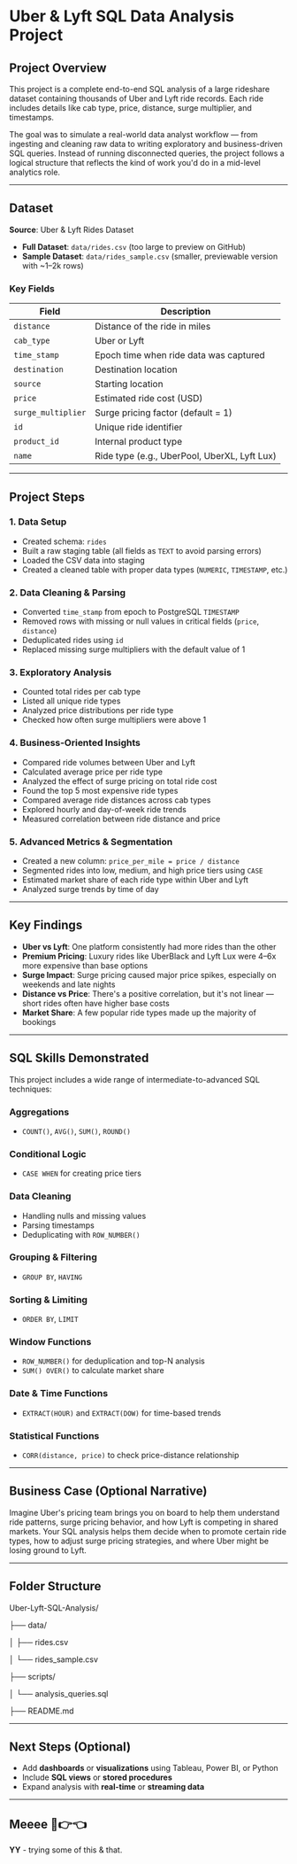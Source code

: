 # Uber & Lyft SQL Data Analysis Project

## Project Overview

This project is a complete end-to-end SQL analysis of a large rideshare dataset containing thousands of Uber and Lyft ride records. Each ride includes details like cab type, price, distance, surge multiplier, and timestamps.

The goal was to simulate a real-world data analyst workflow — from ingesting and cleaning raw data to writing exploratory and business-driven SQL queries. Instead of running disconnected queries, the project follows a logical structure that reflects the kind of work you'd do in a mid-level analytics role.

---

## Dataset

**Source**: Uber & Lyft Rides Dataset  

- **Full Dataset**: `data/rides.csv` (too large to preview on GitHub)  
- **Sample Dataset**: `data/rides_sample.csv` (smaller, previewable version with ~1–2k rows)

### Key Fields

| Field               | Description                                               |
|---------------------|-----------------------------------------------------------|
| `distance`          | Distance of the ride in miles                             |
| `cab_type`          | Uber or Lyft                                              |
| `time_stamp`        | Epoch time when ride data was captured                    |
| `destination`       | Destination location                                      |
| `source`            | Starting location                                         |
| `price`             | Estimated ride cost (USD)                                 |
| `surge_multiplier`  | Surge pricing factor (default = 1)                        |
| `id`                | Unique ride identifier                                    |
| `product_id`        | Internal product type                                     |
| `name`              | Ride type (e.g., UberPool, UberXL, Lyft Lux)             |

---

## Project Steps

### 1. Data Setup

- Created schema: `rides`
- Built a raw staging table (all fields as `TEXT` to avoid parsing errors)
- Loaded the CSV data into staging
- Created a cleaned table with proper data types (`NUMERIC`, `TIMESTAMP`, etc.)

### 2. Data Cleaning & Parsing

- Converted `time_stamp` from epoch to PostgreSQL `TIMESTAMP`
- Removed rows with missing or null values in critical fields (`price`, `distance`)
- Deduplicated rides using `id`
- Replaced missing surge multipliers with the default value of 1

### 3. Exploratory Analysis

- Counted total rides per cab type
- Listed all unique ride types
- Analyzed price distributions per ride type
- Checked how often surge multipliers were above 1

### 4. Business-Oriented Insights

- Compared ride volumes between Uber and Lyft
- Calculated average price per ride type
- Analyzed the effect of surge pricing on total ride cost
- Found the top 5 most expensive ride types
- Compared average ride distances across cab types
- Explored hourly and day-of-week ride trends
- Measured correlation between ride distance and price

### 5. Advanced Metrics & Segmentation

- Created a new column: `price_per_mile = price / distance`
- Segmented rides into low, medium, and high price tiers using `CASE`
- Estimated market share of each ride type within Uber and Lyft
- Analyzed surge trends by time of day

---

## Key Findings

- **Uber vs Lyft**: One platform consistently had more rides than the other
- **Premium Pricing**: Luxury rides like UberBlack and Lyft Lux were 4–6x more expensive than base options
- **Surge Impact**: Surge pricing caused major price spikes, especially on weekends and late nights
- **Distance vs Price**: There's a positive correlation, but it's not linear — short rides often have higher base costs
- **Market Share**: A few popular ride types made up the majority of bookings

---

## SQL Skills Demonstrated

This project includes a wide range of intermediate-to-advanced SQL techniques:

### Aggregations
- `COUNT()`, `AVG()`, `SUM()`, `ROUND()`

### Conditional Logic
- `CASE WHEN` for creating price tiers

### Data Cleaning
- Handling nulls and missing values
- Parsing timestamps
- Deduplicating with `ROW_NUMBER()`

### Grouping & Filtering
- `GROUP BY`, `HAVING`

### Sorting & Limiting
- `ORDER BY`, `LIMIT`

### Window Functions
- `ROW_NUMBER()` for deduplication and top-N analysis
- `SUM() OVER()` to calculate market share

### Date & Time Functions
- `EXTRACT(HOUR)` and `EXTRACT(DOW)` for time-based trends

### Statistical Functions
- `CORR(distance, price)` to check price-distance relationship

---

## Business Case (Optional Narrative)

Imagine Uber's pricing team brings you on board to help them understand ride patterns, surge pricing behavior, and how Lyft is competing in shared markets. Your SQL analysis helps them decide when to promote certain ride types, how to adjust surge pricing strategies, and where Uber might be losing ground to Lyft.

---

##  Folder Structure
Uber-Lyft-SQL-Analysis/

├── data/

│ ├── rides.csv

│ └── rides_sample.csv

├── scripts/

│ └── analysis_queries.sql

├── README.md

---


## Next Steps (Optional)
- Add **dashboards** or **visualizations** using Tableau, Power BI, or Python
- Include **SQL views** or **stored procedures**
- Expand analysis with **real-time** or **streaming data**
---


## Meeee 🥺👉👈
**YY** - trying some of this & that.
